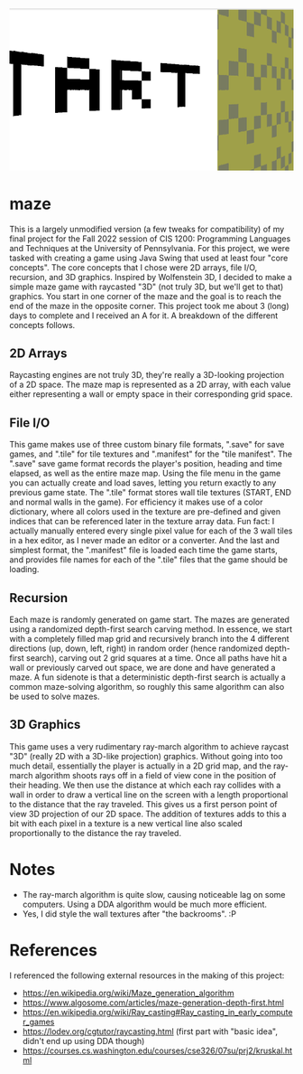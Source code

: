<img src="demo.gif">

# maze
This is a largely unmodified version (a few tweaks for compatibility) of my final project for the Fall 2022 session of CIS 1200: Programming Languages and Techniques at the University of Pennsylvania. For this project, we were tasked with creating a game using Java Swing that used at least four "core concepts". The core concepts that I chose were 2D arrays, file I/O, recursion, and 3D graphics. Inspired by Wolfenstein 3D, I decided to make a simple maze game with raycasted "3D" (not truly 3D, but we'll get to that) graphics. You start in one corner of the maze and the goal is to reach the end of the maze in the opposite corner. This project took me about 3 (long) days to complete and I received an A for it. A breakdown of the different concepts follows.
## 2D Arrays
Raycasting engines are not truly 3D, they're really a 3D-looking projection of a 2D space. The maze map is represented as a 2D array, with each value either representing a wall or empty space in their corresponding grid space.
## File I/O
This game makes use of three custom binary file formats, ".save" for save games, and ".tile" for tile textures and ".manifest" for the "tile manifest". The ".save" save game format records the player's position, heading and time elapsed, as well as the entire maze map. Using the file menu in the game you can actually create and load saves, letting you return exactly to any previous game state. The ".tile" format stores wall tile textures (START, END and normal walls in the game). For efficiency it makes use of a color dictionary, where all colors used in the texture are pre-defined and given indices that can be referenced later in the texture array data. Fun fact: I actually manually entered every single pixel value for each of the 3 wall tiles in a hex editor, as I never made an editor or a converter. And the last and simplest format, the ".manifest" file is loaded each time the game starts, and provides file names for each of the ".tile" files that the game should be loading.
## Recursion
Each maze is randomly generated on game start. The mazes are generated using a randomized depth-first search carving method. In essence, we start with a completely filled map grid and recursively branch into the 4 different directions (up, down, left, right) in random order (hence randomized depth-first search), carving out 2 grid squares at a time. Once all paths have hit a wall or previously carved out space, we are done and have generated a maze. A fun sidenote is that a deterministic depth-first search is actually a common maze-solving algorithm, so roughly this same algorithm can also be used to solve mazes.
## 3D Graphics
This game uses a very rudimentary ray-march algorithm to achieve raycast "3D" (really 2D with a 3D-like projection) graphics. Without going into too much detail, essentially the player is actually in a 2D grid map, and the ray-march algorithm shoots rays off in a field of view cone in the position of their heading. We then use the distance at which each ray collides with a wall in order to draw a vertical line on the screen with a length proportional to the distance that the ray traveled. This gives us a first person point of view 3D projection of our 2D space. The addition of textures adds to this a bit with each pixel in a texture is a new vertical line also scaled proportionally to the distance the ray traveled.
# Notes
- The ray-march algorithm is quite slow, causing noticeable lag on some computers. Using a DDA algorithm would be much more efficient.
- Yes, I did style the wall textures after "the backrooms". :P
# References
I referenced the following external resources in the making of this project:
- https://en.wikipedia.org/wiki/Maze_generation_algorithm
- https://www.algosome.com/articles/maze-generation-depth-first.html
- https://en.wikipedia.org/wiki/Ray_casting#Ray_casting_in_early_computer_games
- https://lodev.org/cgtutor/raycasting.html (first part with "basic idea", didn't end up using DDA though)
- https://courses.cs.washington.edu/courses/cse326/07su/prj2/kruskal.html
